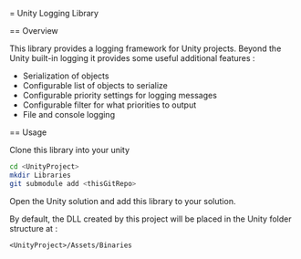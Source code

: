 = Unity Logging Library

== Overview

This library provides a logging framework for Unity projects. Beyond the Unity built-in logging it provides some useful additional features :

* Serialization of objects
* Configurable list of objects to serialize
* Configurable priority settings for logging messages
* Configurable filter for what priorities to output
* File and console logging

== Usage

Clone this library into your unity

```bash
cd <UnityProject>
mkdir Libraries
git submodule add <thisGitRepo>
```

Open the Unity solution and add this library to your solution.

By default, the DLL created by this project will be placed in the Unity folder structure at :

```
<UnityProject>/Assets/Binaries
```
